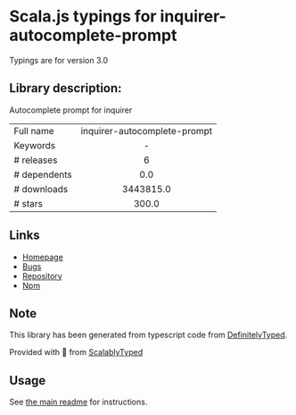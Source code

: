 
# Scala.js typings for inquirer-autocomplete-prompt

Typings are for version 3.0

## Library description:
Autocomplete prompt for inquirer

|                    |                 |
| ------------------ | :-------------: |
| Full name          | inquirer-autocomplete-prompt |
| Keywords           | - |
| # releases         | 6 |
| # dependents       | 0.0 |
| # downloads        | 3443815.0 |
| # stars            | 300.0 |

## Links
- [Homepage](https://github.com/mokkabonna/inquirer-autocomplete-prompt#readme)
- [Bugs](https://github.com/mokkabonna/inquirer-autocomplete-prompt/issues)
- [Repository](https://github.com/mokkabonna/inquirer-autocomplete-prompt)
- [Npm](https://www.npmjs.com/package/inquirer-autocomplete-prompt)
    


## Note
This library has been generated from typescript code from [DefinitelyTyped](https://definitelytyped.org).

Provided with :purple_heart: from [ScalablyTyped](https://github.com/oyvindberg/ScalablyTyped)

## Usage
See [the main readme](../../readme.md) for instructions.



